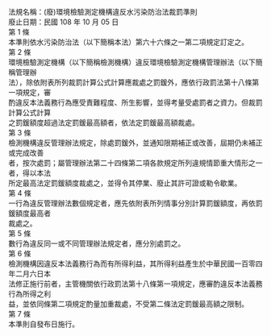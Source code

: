 法規名稱：(廢)環境檢驗測定機構違反水污染防治法裁罰準則  
廢止日期：民國 108 年 10 月 05 日  
第 1 條  
本準則依水污染防治法（以下簡稱本法）第六十六條之一第二項規定訂定之。  
第 2 條  
環境檢驗測定機構（以下簡稱檢測機構）違反環境檢驗測定機構管理辦法（以下簡稱管理辦  
法），除依附表所列裁罰計算公式計算應裁處之罰鍰外，應依行政罰法第十八條第一項規定，審  
酌違反本法義務行為應受責難程度、所生影響，並得考量受處罰者之資力。但裁罰計算公式計算  
之罰鍰額度超過法定罰鍰最高額者，依法定罰鍰最高額裁處。  
第 3 條  
檢測機構違反管理辦法規定，除處罰鍰外，並通知限期補正或改善，屆期仍未補正或完成改善  
者，按次處罰；屬管理辦法第二十四條第二項各款規定所列違規情節重大情形之一者，得以本法  
所定最高法定罰鍰額度裁處之，並得令其停業、廢止其許可證或勒令歇業。  
第 4 條  
一行為違反管理辦法數個規定者，應先依附表所列情事分別計算罰鍰額度，再依罰鍰額度最高者  
裁處之。  
第 5 條  
數行為違反同一或不同管理辦法規定者，應分別處罰之。  
第 6 條  
檢測機構因違反本法義務行為而有所得利益，其所得利益產生於中華民國一百零四年二月六日本  
法修正施行前者，主管機關依行政罰法第十八條第一項規定，應審酌違反本法義務行為所得之利  
益，並依同條第二項規定酌量加重裁處，不受第二條法定罰鍰最高額之限制。  
第 7 條  
本準則自發布日施行。  


